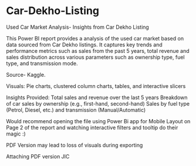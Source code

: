 # Car-Dekho-Listing
Used Car Market Analysis- Insights from Car Dekho Listing

This Power BI report provides a analysis of the used car market based on data sourced from Car Dekho listings. It captures key trends and performance metrics such as sales from the past 5 years, total revenue and sales distribution across various parameters such as ownership type, fuel type, and transmission mode.

Source- Kaggle.

Visuals: Pie charts, clustered column charts, tables, and interactive slicers

Insights Provided:
Total sales and revenue over the last 5 years
Breakdown of car sales by ownership (e.g., first-hand, second-hand)
Sales by fuel type (Petrol, Diesel, etc.) and transmission (Manual/Automatic)

Would recommend opening the file using Power Bi app for Mobile Layout on Page 2 of the report and watching interactive filters and tooltip do their magic :)

PDF Version may lead to loss of visuals during exporting

Attaching PDF version JIC


